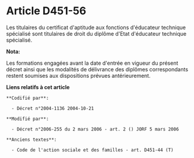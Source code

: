 # Article D451-56

Les titulaires du certificat d'aptitude aux fonctions d'éducateur technique spécialisé sont titulaires de droit du diplôme
d'Etat d'éducateur technique spécialisé.

**Nota:**

Les formations engagées avant la date d'entrée en vigueur du présent décret ainsi que les modalités de délivrance des
diplômes correspondants restent soumises aux dispositions prévues antérieurement.

**Liens relatifs à cet article**

	**Codifié par**:

	  - Décret n°2004-1136 2004-10-21

	**Modifié par**:

	  - Décret n°2006-255 du 2 mars 2006 - art. 2 () JORF 5 mars 2006

	**Anciens textes**:

	  - Code de l'action sociale et des familles - art. D451-44 (T)
